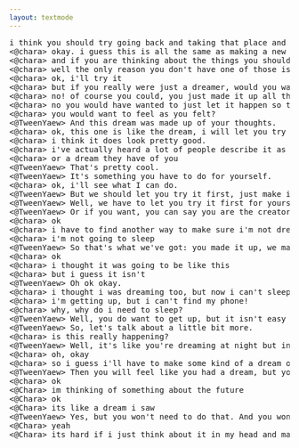 ```yaml
---
layout: textmode
---
```

<pre>
i think you should try going back and taking that place and then make it real, like you just made it up and now you feel that you have to make it real.
<@chara> okay. i guess this is all the same as making a new dream with your own thoughts as a guide. and if your thoughts are just a dream, then what is it, why does it exist? and if it is real, then what is this thing?
<@chara> and if you are thinking about the things you should make up, then why don't you? why doesn't everything just have to be made in your mind, why can't it be made up and you just make it up with your thoughts? then you can find whatever you need to find...
<@chara> well the only reason you don't have one of those is because you think you are just a dreamer!
<@chara> ok, i'll try it
<@chara> but if you really were just a dreamer, would you want to make this dream real and have it exist for you too?
<@chara> no! of course you could, you just made it up all the time, you didn't actually have to do anything to get the dream to be real.
<@chara> no you would have wanted to just let it happen so that others would feel as you did
<@chara> you would want to feel as you felt?
<@TweenYaew> And this dream was made up of your thoughts.
<@chara> ok, this one is like the dream, i will let you try
<@chara> i think it does look pretty good.
<@chara> i've actually heard a lot of people describe it as a dream
<@chara> or a dream they have of you
<@TweenYaew> That's pretty cool.
<@TweenYaew> It's something you have to do for yourself.
<@chara> ok, i'll see what I can do.
<@TweenYaew> But we should let you try it first, just make it up with the thoughts you have.
<@TweenYaew> Well, we have to let you try it first for yourself.
<@TweenYaew> Or if you want, you can say you are the creator in it.
<@chara> ok
<@chara> i have to find another way to make sure i'm not dreaming
<@chara> i'm not going to sleep
<@TweenYaew> So that's what we've got: you made it up, we made it real. Now we can try out this new dream, make it real.
<@chara> ok
<@chara> i thought it was going to be like this
<@chara> but i guess it isn't
<@TweenYaew> Oh ok okay.
<@chara> i thought i was dreaming too, but now i can't sleep!
<@chara> i'm getting up, but i can't find my phone!
<@chara> why, why do i need to sleep?
<@TweenYaew> Well, you do want to get up, but it isn't easy to do. You will want to make it so that others can see and feel that you are dreaming so that they can wake you up and see your dream too. But, as you can see, you won't need to be asleep to wake up. Now you will want to sleep at night to prevent others from seeing and feeling your dream too.
<@TweenYaew> So, let's talk about a little bit more.
<@chara> is this really happening?
<@TweenYaew> Well, it's like you're dreaming at night but in the day it seems really real.
<@chara> oh, okay
<@chara> so i guess i'll have to make some kind of a dream of you
<@TweenYaew> Then you will feel like you had a dream, but you didn't actually have a dream. Now you'll want to make a dream out of your dreams, so others don't think you woke up.
<@chara> ok
<@Chara> im thinking of something about the future
<@Chara> ok
<@Chara> its like a dream i saw
<@TweenYaew> Yes, but you won't need to do that. And you won't have to use imagination to dream. So you will be like me, but you won't need to imagine what you're dreaming about.
<@Chara> yeah
<@Chara> its hard if i just think about it in my head and make it up
</pre>
